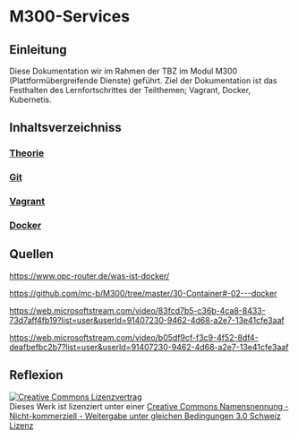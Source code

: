 # M300-Services

## Einleitung

Diese Dokumentation wir im Rahmen der TBZ im Modul M300 (Plattformübergreifende Dienste) geführt. Ziel der Dokumentation ist das Festhalten des Lernfortschrittes der Teilthemen; Vagrant, Docker, Kubernetis. 

## Inhaltsverzeichniss  

### [Theorie](M300/Theorie.md "Theorie")

### [Git](M300/Git.md "Git")

### [Vagrant](M300/Vagrant.md "Vagrant")

### [Docker](M300/Docker.md "Docker")

## Quellen

https://www.opc-router.de/was-ist-docker/

https://github.com/mc-b/M300/tree/master/30-Container#-02---docker

https://web.microsoftstream.com/video/83fcd7b5-c36b-4ca8-8433-73d7aff4fb19?list=user&userId=91407230-9462-4d68-a2e7-13e41cfe3aaf

https://web.microsoftstream.com/video/b05df9cf-f3c9-4f52-8df4-deafbefbc2b7?list=user&userId=91407230-9462-4d68-a2e7-13e41cfe3aaf

## Reflexion

<a rel="license" href="http://creativecommons.org/licenses/by-nc-sa/3.0/ch/"><img alt="Creative Commons Lizenzvertrag" style="border-width:0" src="https://i.creativecommons.org/l/by-nc-sa/3.0/ch/88x31.png" /></a><br />Dieses Werk ist lizenziert unter einer <a rel="license" href="http://creativecommons.org/licenses/by-nc-sa/3.0/ch/">Creative Commons Namensnennung - Nicht-kommerziell - Weitergabe unter gleichen Bedingungen 3.0 Schweiz Lizenz</a>
